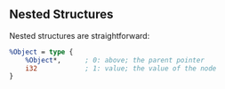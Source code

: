 ## Nested Structures



Nested structures are straightforward:

```ll
%Object = type {
	%Object*,      ; 0: above; the parent pointer
	i32            ; 1: value; the value of the node
}
```


